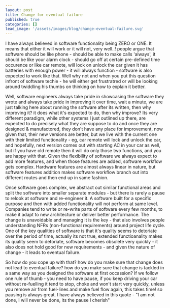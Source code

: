 ```yaml
---
layout: post
title: Change for eventual failure
published: true
categories: []
lead_image: '/assets/images/blog/change-eventual-failure.svg'
---
```


I have always believed in software functionality being ZERO or ONE. It means that either it will work or it will not, very well..! people argue that software should be like phone - should be able to make calls 'always', it should be like your alarm clock - should go off at certain pre-defined time occurence or like car remote, will lock on unlock the car given it has batteries with enough power - it will always function - software is also expected to work like that. Well why not and when you put this question infront of software techie - he will either get frustratred or will be looking around twiddling his thumbs on thinking on how to explain it better.

Well, software engineers always take pride in showcasing the software they wrote and always take pride in improving it over time, wait a minute, we are just talking here about running the software after its written, then why improving it? it does what it's expected to do, then why improve? Its very different paradigm, while other systems I just outlined up there, are expected to do precisely what they are suppose to do and once they are designed &amp; manufactored, they don't have any place for improvement, now given that, their new versions are better, but we live with the current one with their limited functionality - eg, car remote will lock and unlock the car, and hopefully, next version comes out with starting AC in your car as well, but if you have old remote then it will do only those two functions, and you are happy with that. Given the flexibility of software we always expect to add more features, and when those features are added, software workflow gets complex. Hardware features are almost always linear in nature, but software features addition makes software workflow branch out into different routes and then end up in same fashion.

Once software goes complex, we abstract out similar functional areas and split the software into smaller separate modules - but there is rarely a pause to relook at software and re-engineer it. A software built for a specific purpose and then with added functionality will not perform at same level. Companies tend to write or re-write parts of software every few months, to make it adapt to new architecture or deliver better performance. The change is unavoidable and managing it is the key - that also involves people understanding NFRs (non-functional requirements) around project life cycle. One of the key qualities of software is that it's quality seems to detoriate over the period of time, actually its not true, extended functioanality makes its quality seem to detoriate, software becomes obsolete very quickly - it also does not hold good for new requirements - and given the nature of change - it leads to eventual failure.

So how do you cope up with that? how do you make sure that change does not lead to eventual failure? how do you make sure that change is tackled in a same way as you designed the software at first occassion? If we follow one rule of thumb - you need to have pause, if you keep driving your car without re-fuelling it tend to stop, choke and won't start very quickly, unless you remove air from fuel-lines and make fuel flow again, this takes time! so pausing is always great. I have always believed in this quote - "I am not done, I will never be done, its the pause I cherish"
